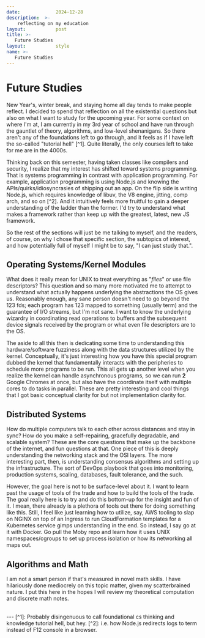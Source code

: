 ```yaml
---
date:             2024-12-28
description:  >-
    reflecting on my education
layout:           post
title: >-
   Future Studies 
layout:           style
name: >-
   Future Studies 
---
```



# Future Studies

New Year's, winter break, and staying home all day tends to make people reflect. I decided to spend that reflection on all the existential questions but also on what I want to study for the upcoming year. For some context on where I'm at, I am currently in my 3rd year of school and have run through the gauntlet of theory, algorithms, and low-level shenanigans. So there aren't any of the foundations left to go through, and it feels as if I have left the so-called "tutorial hell" [^1]. Quite literally, the only courses left to take for me are in the 4000s.

Thinking back on this semester, having taken classes like compilers and security, I realize that my interest has shifted toward systems programming. That is systems programming in contrast with application programming. For example, application programming is using Node.js and knowing the APIs/quirks/idiosyncrasies of shipping out an app. On the flip side is writing Node.js, which requires knowledge of libuv, the V8 engine, jitting, comp arch, and so on [^2]. And it intuitively feels more fruitful to gain a deeper understanding of the ladder than the former. I'd try to understand what makes a framework rather than keep up with the greatest, latest, new JS framework.

So the rest of the sections will just be me talking to myself, and the readers, of course, on why I chose that specific section, the subtopics of interest, and how potentially full of myself I might be to say, "I can just study that.".

## Operating Systems/Kernel Modules

What does it really mean for UNIX to treat everything as "*files*" or use file descriptors? This question and so many more motivated me to attempt to understand what actually happens underlying the abstractions the OS gives us. Reasonably enough, any sane person doesn't need to go beyond the 123 fds; each program has 123 mapped to something (usually term) and the guarantee of I/O streams, but I'm not sane. I want to know the underlying wizardry in coordinating read operations to buffers and the subsequent device signals received by the program or what even file descriptors are to the OS.

The aside to all this then is dedicating some time to understanding this hardware/software fuzziness along with the data structures utilized by the kernel. Conceptually, it's just interesting how you have this special program dubbed the kernel that fundamentally interacts with the peripheries to schedule more programs to be run. This all gets up another level when you realize the kernel can handle asynchronous programs, so we can run **2** Google Chromes at once, but also have the coordinate itself with multiple cores to do tasks in parallel. These are pretty interesting and cool things that I got basic conceptual clarity for but not implementation clarity for.

## Distributed Systems

How do multiple computers talk to each other across distances and stay in sync? How do you make a self-repairing, gracefully degradable, and scalable system? These are the core questions that make up the backbone of the internet, and fun questions at that. One piece of this is deeply understanding the networking stack and the OSI layers. The more interesting part, then, is understanding consensus algorithms and setting up the infrastructure. The sort of DevOps playbook that goes into monitoring, production systems, scaling, databases, fault tolerance, and the such.

However, the goal here is not to be surface-level about it. I want to learn past the usage of tools of the trade and how to build the tools of the trade. The goal really here is to try and do this bottom-up for the insight and fun of it. I mean, there already is a plethora of tools out there for doing something like this. Still, I feel like just learning how to utilize, say, AWS tooling to slap on NGINX on top of an Ingress to run CloudFormation templates for a Kubernetes service gimps understanding in the end. So instead, I say go at it with Docker. Go pull the Moby repo and learn how it uses UNIX namespaces/cgroups to set up process isolation or how its networking all maps out.

## Algorithms and Math

I am not a smart person if that's measured in novel math skills. I have hilariously done mediocrely on this topic matter, given my scatterbrained nature. I put this here in the hopes I will review my theoretical computation and discrete math notes. 

<br/>
---
[^1]: Probably disingenuous to call foundational cs thinking and knowledge tutorial hell, but hey.
[^2]: i.e. how Node.js redirects logs to term instead of F12 console in a browser.

